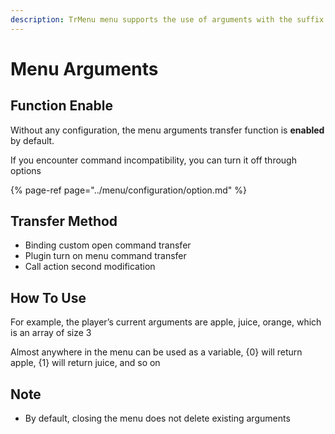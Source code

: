 ```yaml
---
description: TrMenu menu supports the use of arguments with the suffix of the trigger command as a variable
---
```


# Menu Arguments

## Function Enable

Without any configuration, the menu arguments transfer function is **enabled** by default.

If you encounter command incompatibility, you can turn it off through options

{% page-ref page="../menu/configuration/option.md" %}

## Transfer Method

* Binding custom open command transfer
* Plugin turn on menu command transfer
* Call action second modification

## How To Use

For example, the player’s current arguments are apple, juice, orange, which is an array of size 3

Almost anywhere in the menu can be used as a variable, {0} will return apple, {1} will return juice, and so on

## Note

* By default, closing the menu does not delete existing arguments

